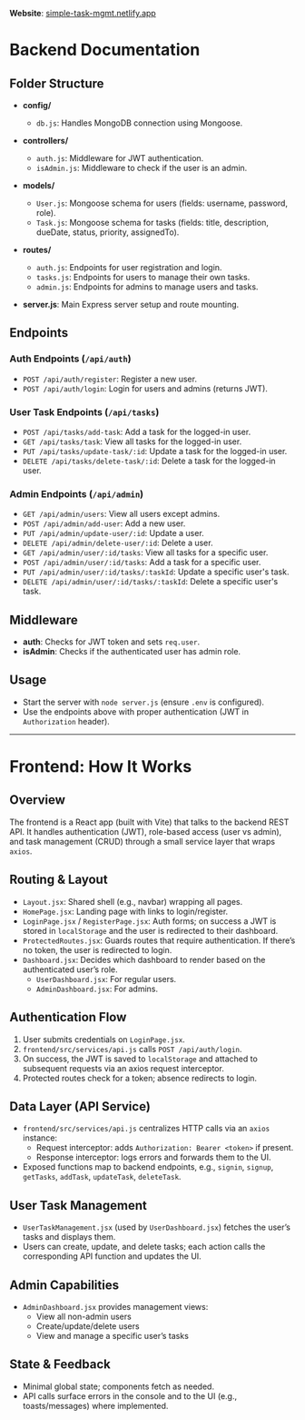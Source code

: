 **Website**: [simple-task-mgmt.netlify.app](https://simple-task-mgmt.netlify.app/)

# Backend Documentation

## Folder Structure

- **config/**
  - `db.js`: Handles MongoDB connection using Mongoose.

- **controllers/**
  - `auth.js`: Middleware for JWT authentication.
  - `isAdmin.js`: Middleware to check if the user is an admin.

- **models/**
  - `User.js`: Mongoose schema for users (fields: username, password, role).
  - `Task.js`: Mongoose schema for tasks (fields: title, description, dueDate, status, priority, assignedTo).

- **routes/**
  - `auth.js`: Endpoints for user registration and login.
  - `tasks.js`: Endpoints for users to manage their own tasks.
  - `admin.js`: Endpoints for admins to manage users and tasks.

- **server.js**: Main Express server setup and route mounting.

## Endpoints

### Auth Endpoints (`/api/auth`)
- `POST /api/auth/register`: Register a new user.
- `POST /api/auth/login`: Login for users and admins (returns JWT).

### User Task Endpoints (`/api/tasks`)
- `POST /api/tasks/add-task`: Add a task for the logged-in user.
- `GET /api/tasks/task`: View all tasks for the logged-in user.
- `PUT /api/tasks/update-task/:id`: Update a task for the logged-in user.
- `DELETE /api/tasks/delete-task/:id`: Delete a task for the logged-in user.

### Admin Endpoints (`/api/admin`)
- `GET /api/admin/users`: View all users except admins.
- `POST /api/admin/add-user`: Add a new user.
- `PUT /api/admin/update-user/:id`: Update a user.
- `DELETE /api/admin/delete-user/:id`: Delete a user.
- `GET /api/admin/user/:id/tasks`: View all tasks for a specific user.
- `POST /api/admin/user/:id/tasks`: Add a task for a specific user.
- `PUT /api/admin/user/:id/tasks/:taskId`: Update a specific user's task.
- `DELETE /api/admin/user/:id/tasks/:taskId`: Delete a specific user's task.

## Middleware

- **auth**: Checks for JWT token and sets `req.user`.
- **isAdmin**: Checks if the authenticated user has admin role.

## Usage

- Start the server with `node server.js` (ensure `.env` is configured).
- Use the endpoints above with proper authentication (JWT in `Authorization` header).

---

# Frontend: How It Works

## Overview
The frontend is a React app (built with Vite) that talks to the backend REST API. It handles authentication (JWT), role-based access (user vs admin), and task management (CRUD) through a small service layer that wraps `axios`.

## Routing & Layout
- `Layout.jsx`: Shared shell (e.g., navbar) wrapping all pages.
- `HomePage.jsx`: Landing page with links to login/register.
- `LoginPage.jsx` / `RegisterPage.jsx`: Auth forms; on success a JWT is stored in `localStorage` and the user is redirected to their dashboard.
- `ProtectedRoutes.jsx`: Guards routes that require authentication. If there’s no token, the user is redirected to login.
- `Dashboard.jsx`: Decides which dashboard to render based on the authenticated user’s role.
  - `UserDashboard.jsx`: For regular users.
  - `AdminDashboard.jsx`: For admins.

## Authentication Flow
1. User submits credentials on `LoginPage.jsx`.
2. `frontend/src/services/api.js` calls `POST /api/auth/login`.
3. On success, the JWT is saved to `localStorage` and attached to subsequent requests via an axios request interceptor.
4. Protected routes check for a token; absence redirects to login.

## Data Layer (API Service)
- `frontend/src/services/api.js` centralizes HTTP calls via an `axios` instance:
  - Request interceptor: adds `Authorization: Bearer <token>` if present.
  - Response interceptor: logs errors and forwards them to the UI.
- Exposed functions map to backend endpoints, e.g., `signin`, `signup`, `getTasks`, `addTask`, `updateTask`, `deleteTask`.

## User Task Management
- `UserTaskManagement.jsx` (used by `UserDashboard.jsx`) fetches the user’s tasks and displays them.
- Users can create, update, and delete tasks; each action calls the corresponding API function and updates the UI.

## Admin Capabilities
- `AdminDashboard.jsx` provides management views:
  - View all non-admin users
  - Create/update/delete users
  - View and manage a specific user’s tasks

## State & Feedback
- Minimal global state; components fetch as needed.
- API calls surface errors in the console and to the UI (e.g., toasts/messages) where implemented.